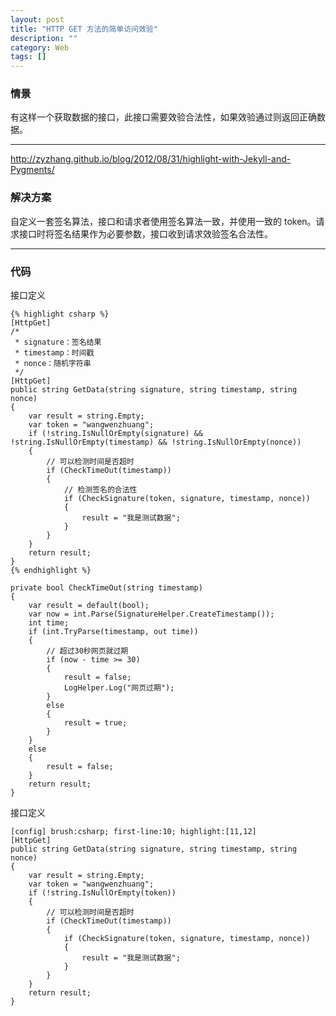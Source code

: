 ```yaml
---
layout: post
title: "HTTP GET 方法的简单访问效验"
description: ""
category: Web
tags: []
---
```


### 情景 ###

有这样一个获取数据的接口，此接口需要效验合法性，如果效验通过则返回正确数据。

****
http://zyzhang.github.io/blog/2012/08/31/highlight-with-Jekyll-and-Pygments/
### 解决方案 ###

自定义一套签名算法，接口和请求者使用签名算法一致，并使用一致的 token。请求接口时将签名结果作为必要参数，接口收到请求效验签名合法性。

****

### 代码 ###

接口定义

	{% highlight csharp %}
    [HttpGet]
    /*
     * signature：签名结果
     * timestamp：时间戳
     * nonce：随机字符串
     */
    [HttpGet]
    public string GetData(string signature, string timestamp, string nonce)
    {
        var result = string.Empty;
        var token = "wangwenzhuang";
        if (!string.IsNullOrEmpty(signature) && !string.IsNullOrEmpty(timestamp) && !string.IsNullOrEmpty(nonce))
        {
            // 可以检测时间是否超时
            if (CheckTimeOut(timestamp))
            {
                // 检测签名的合法性
                if (CheckSignature(token, signature, timestamp, nonce))
                {
                    result = "我是测试数据";
                }
            }
        }
        return result;
    }
	{% endhighlight %}
	
    private bool CheckTimeOut(string timestamp)
    {
        var result = default(bool);
        var now = int.Parse(SignatureHelper.CreateTimestamp());
        int time;
        if (int.TryParse(timestamp, out time))
        {
            // 超过30秒网页就过期
            if (now - time >= 30)
            {
                result = false;
                LogHelper.Log("网页过期");
            }
            else
            {
                result = true;
            }
        }
        else
        {
            result = false;
        }
        return result;
    }

接口定义

	[config] brush:csharp; first-line:10; highlight:[11,12]
    [HttpGet]
    public string GetData(string signature, string timestamp, string nonce)
    {
        var result = string.Empty;
        var token = "wangwenzhuang";
        if (!string.IsNullOrEmpty(token))
        {
            // 可以检测时间是否超时
            if (CheckTimeOut(timestamp))
            {
                if (CheckSignature(token, signature, timestamp, nonce))
                {
                    result = "我是测试数据";
                }
            }
        }
        return result;
    }
